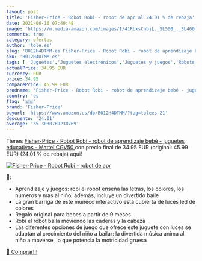 ```yaml
---
layout: post
title: 'Fisher-Price - Robot Robi - robot de apr al 24.01 % de rebaja'
date: 2021-06-16 07:40:48
image: 'https://m.media-amazon.com/images/I/41RbxsCnbjL._SL500_._SL400_.jpg'
comments: true
category: ofertas
author: 'tole.es'
slug: 'B012H4DTMM-es Fisher-Price - Robot Robi - robot de aprendizaje bebé -...'
sku: 'B012H4DTMM-es'
tags: [ 'Juguetes','Juguetes electrónicos','Juguetes y juegos','Robots','fisher-price','juguetes','mattel', ]
actualPrice: 34.95 EUR
currency: EUR
price: 34.95
comparePrice: 45.99 EUR
prodname: 'Fisher-Price - Robot Robi - robot de aprendizaje bebé - juguetes educativos -  Mattel CGV50 '
country: 'es'
flag: '🇪🇸'
brand: 'Fisher-Price'
buyurl: 'https://www.amazon.es/dp/B012H4DTMM/?tag=tolees-21'
descuento: '24.01'
average: '35.3030769230769'
---
```


Tienes [Fisher-Price - Robot Robi - robot de aprendizaje bebé - juguetes educativos -  Mattel CGV50 ](https://www.amazon.es/dp/B012H4DTMM/?tag=tolees-21) con precio final de  34.95 EUR (original: 45.99 EUR) (24.01 %  de rebaja) aqui!

[![Fisher-Price - Robot Robi - robot de apr](https://m.media-amazon.com/images/I/41RbxsCnbjL._SL500_._SL400_.jpg)](https://www.amazon.es/dp/B012H4DTMM/?tag=tolees-21)

🔎:

- Aprendizaje y juegos: robi el robot enseña las letras, los colores, los números y más al niño; además, incluye un divertido baile
- La gran barriga de este muñeco interactivo está cubierta de luces led de colores
- Regalo original para bebes a partir de 9 meses
- Robi el robot baila moviendo las caderas y la cabeza
- Las diferentes opciones de juego que ofrece este juguete con luces se adaptan al crecimiento del niño a bailar: la divertida música anima al niño a moverse, lo que potencia la motricidad gruesa

[🛒 Comprar!!!](https://www.amazon.es/dp/B012H4DTMM/?tag=tolees-21)
